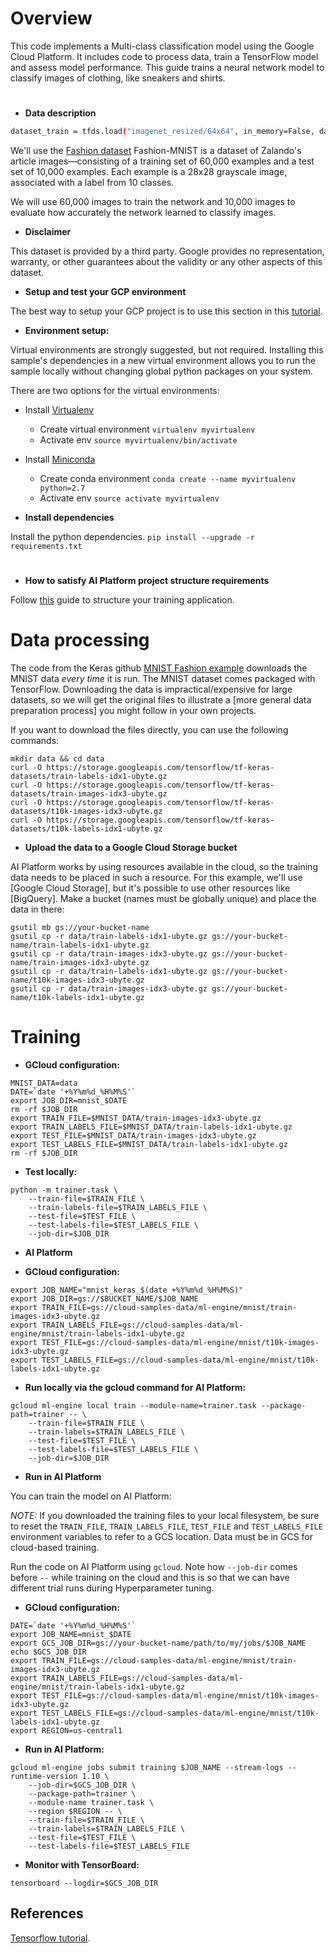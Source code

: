 # Overview
This code implements a Multi-class classification model using the Google Cloud Platform. It includes code to process data, train a TensorFlow model and assess model performance.
This guide trains a neural network model to classify images of clothing, like sneakers and shirts.

#
* **Data description**

```sh
dataset_train = tfds.load("imagenet_resized/64x64", in_memory=False, data_dir="./imagenet_resized_64x64", shuffle_files=False, download=True, as_supervised=False, split="train")
```

We'll use the
[Fashion dataset](https://github.com/zalandoresearch/fashion-mnist)
Fashion-MNIST is a dataset of Zalando's article images—consisting of a training
set of 60,000 examples and a test set of 10,000 examples. Each example is a
28x28 grayscale image, associated with a label from 10 classes.

We will use 60,000 images to train the network and 10,000 images to evaluate how
accurately the network learned to classify images.

* **Disclaimer**

This dataset is provided by a third party. Google provides no representation,
warranty, or other guarantees about the validity or any other aspects of this dataset.

* **Setup and test your GCP environment**

The best way to setup your GCP project is to use this section in this
[tutorial](https://cloud.google.com/ml-engine/docs/tensorflow/getting-started-training-prediction#set-up-your-gcp-project).

* **Environment setup:**

Virtual environments are strongly suggested, but not required. Installing this
sample's dependencies in a new virtual environment allows you to run the sample
locally without changing global python packages on your system.

There are two options for the virtual environments:

*   Install [Virtualenv](https://virtualenv.pypa.io/en/stable/) 
    *   Create virtual environment `virtualenv myvirtualenv`
    *   Activate env `source myvirtualenv/bin/activate`
*   Install [Miniconda](https://conda.io/miniconda.html)
    *   Create conda environment `conda create --name myvirtualenv python=2.7`
    *   Activate env `source activate myvirtualenv`

* **Install dependencies**

Install the python dependencies. `pip install --upgrade -r requirements.txt`

# 
* **How to satisfy AI Platform project structure requirements**

Follow [this](https://cloud.google.com/ml-engine/docs/tensorflow/packaging-trainer#project-structure) guide to structure your training application.


# Data processing

The code from the Keras github
[MNIST Fashion example](https://www.tensorflow.org/tutorials/keras/basic_classification)
downloads the MNIST data *every time* it is run. The MNIST dataset comes
packaged with TensorFlow. Downloading the data is impractical/expensive for
large datasets, so we will get the original files to illustrate a [more general
data preparation process] you might follow in your own projects.

If you want to download the files directly, you can use the following commands:

```shell
mkdir data && cd data
curl -O https://storage.googleapis.com/tensorflow/tf-keras-datasets/train-labels-idx1-ubyte.gz
curl -O https://storage.googleapis.com/tensorflow/tf-keras-datasets/train-images-idx3-ubyte.gz
curl -O https://storage.googleapis.com/tensorflow/tf-keras-datasets/t10k-images-idx3-ubyte.gz
curl -O https://storage.googleapis.com/tensorflow/tf-keras-datasets/t10k-labels-idx1-ubyte.gz
```

* **Upload the data to a Google Cloud Storage bucket**

AI Platform works by using resources available in the cloud, so the training
data needs to be placed in such a resource. For this example, we'll use [Google
Cloud Storage], but it's possible to use other resources like [BigQuery]. Make a
bucket (names must be globally unique) and place the data in there:

```shell
gsutil mb gs://your-bucket-name
gsutil cp -r data/train-labels-idx1-ubyte.gz gs://your-bucket-name/train-labels-idx1-ubyte.gz
gsutil cp -r data/train-images-idx3-ubyte.gz gs://your-bucket-name/train-images-idx3-ubyte.gz
gsutil cp -r data/train-labels-idx1-ubyte.gz gs://your-bucket-name/t10k-images-idx3-ubyte.gz
gsutil cp -r data/train-images-idx3-ubyte.gz gs://your-bucket-name/t10k-labels-idx1-ubyte.gz
```

# Training

* **GCloud configuration:**

```
MNIST_DATA=data
DATE=`date '+%Y%m%d_%H%M%S'`
export JOB_DIR=mnist_$DATE
rm -rf $JOB_DIR
export TRAIN_FILE=$MNIST_DATA/train-images-idx3-ubyte.gz
export TRAIN_LABELS_FILE=$MNIST_DATA/train-labels-idx1-ubyte.gz
export TEST_FILE=$MNIST_DATA/train-images-idx3-ubyte.gz
export TEST_LABELS_FILE=$MNIST_DATA/train-labels-idx1-ubyte.gz
rm -rf $JOB_DIR
```

* **Test locally:**

```
python -m trainer.task \
    --train-file=$TRAIN_FILE \
    --train-labels-file=$TRAIN_LABELS_FILE \
    --test-file=$TEST_FILE \
    --test-labels-file=$TEST_LABELS_FILE \
    --job-dir=$JOB_DIR
```

* **AI Platform**

* **GCloud configuration:**

```
export JOB_NAME="mnist_keras_$(date +%Y%m%d_%H%M%S)"
export JOB_DIR=gs://$BUCKET_NAME/$JOB_NAME
export TRAIN_FILE=gs://cloud-samples-data/ml-engine/mnist/train-images-idx3-ubyte.gz
export TRAIN_LABELS_FILE=gs://cloud-samples-data/ml-engine/mnist/train-labels-idx1-ubyte.gz
export TEST_FILE=gs://cloud-samples-data/ml-engine/mnist/t10k-images-idx3-ubyte.gz
export TEST_LABELS_FILE=gs://cloud-samples-data/ml-engine/mnist/t10k-labels-idx1-ubyte.gz
```

* **Run locally via the gcloud command for AI Platform:**

```
gcloud ml-engine local train --module-name=trainer.task --package-path=trainer -- \
    --train-file=$TRAIN_FILE \
    --train-labels=$TRAIN_LABELS_FILE \
    --test-file=$TEST_FILE \
    --test-labels-file=$TEST_LABELS_FILE \
    --job-dir=$JOB_DIR
```

* **Run in AI Platform**

You can train the model on AI Platform:

*NOTE:* If you downloaded the training files to your local filesystem, be sure
to reset the `TRAIN_FILE`, `TRAIN_LABELS_FILE`, `TEST_FILE` and `TEST_LABELS_FILE` environment variables to refer to a GCS location.
Data must be in GCS for cloud-based training.

Run the code on AI Platform using `gcloud`. Note how `--job-dir` comes
before `--` while training on the cloud and this is so that we can have
different trial runs during Hyperparameter tuning.

* **GCloud configuration:**

```
DATE=`date '+%Y%m%d_%H%M%S'`
export JOB_NAME=mnist_$DATE
export GCS_JOB_DIR=gs://your-bucket-name/path/to/my/jobs/$JOB_NAME
echo $GCS_JOB_DIR
export TRAIN_FILE=gs://cloud-samples-data/ml-engine/mnist/train-images-idx3-ubyte.gz
export TRAIN_LABELS_FILE=gs://cloud-samples-data/ml-engine/mnist/train-labels-idx1-ubyte.gz
export TEST_FILE=gs://cloud-samples-data/ml-engine/mnist/t10k-images-idx3-ubyte.gz
export TEST_LABELS_FILE=gs://cloud-samples-data/ml-engine/mnist/t10k-labels-idx1-ubyte.gz
export REGION=us-central1
```

* **Run in AI Platform:**

```
gcloud ml-engine jobs submit training $JOB_NAME --stream-logs --runtime-version 1.10 \
    --job-dir=$GCS_JOB_DIR \
    --package-path=trainer \
    --module-name trainer.task \
    --region $REGION -- \
    --train-file=$TRAIN_FILE \
    --train-labels=$TRAIN_LABELS_FILE \
    --test-file=$TEST_FILE \
    --test-labels-file=$TEST_LABELS_FILE
```

* **Monitor with TensorBoard:**

```
tensorboard --logdir=$GCS_JOB_DIR
```

## References

[Tensorflow tutorial](https://www.tensorflow.org/tutorials/keras/basic_classification).
